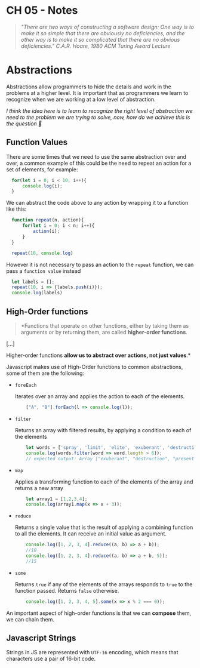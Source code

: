 # CH 05 - Notes


> *"There are two ways of constructing a software design: One way is to make it so simple that there are obviously no deficiencies, and the other way is to make it so complicated that there are no obvious deficiencies."*
*C.A.R. Hoare, 1980 ACM Turing Award Lecture*

# **Abstractions**

Abstractions allow programmers to hide the details and work in the problems at a higher level. It is important that as programmers we learn to recognize when we are working at a low level of abstraction.

*I think the idea here is to learn to recognize the right level of abstraction we need to the problem we are trying to solve, now, how do we achieve this is the question :thinking:*

## **Function Values**

There are some times that we need to use the same abstraction over and over, a common example of this could be the need to repeat an action for a set of elements, for example:

  ```javascript
    for(let i = 0; i < 10; i++){
    	console.log(i);
    }
  ```

We can abstract the code above to any action by wrapping it to a function like this:

  ```javascript
    function repeat(n, action){
    	for(let i = 0; i < n; i++){
    		action(i);
    	}
    }

    repeat(10, console.log)
  ```

However it is not necessary to pass an action to the `repeat` function, we can pass a `function value` instead

  ```javascript
    let labels = [];
    repeat(10, i => {labels.push(i)});
    console.log(labels)
  ```

## **High-Order functions**

> *Functions that operate on other functions, either by taking them as arguments or by returning them, are called **higher-order functions**.

[...]

Higher-order functions **allow us to abstract over actions, not just values**.*

Javascript makes use of High-Order functions to common abstractions, some of them are the following:

- `foreEach`

    Iterates over an array and applies the action to each of the elements.

    ```javascript
        ["A", "B"].forEach(l => console.log(l));
    ```

- `filter`

    Returns an array with filtered results, by applying a condition to each of the elements

    ```javascript
        let words = ['spray', 'limit', 'elite', 'exuberant', 'destruction', 'present'];
        console.log(words.filter(word => word.length > 6));
        // expected output: Array ["exuberant", "destruction", "present"]
    ```

- `map`

    Applies a transforming function to each of the elements of the array and returns a new  array

    ```javascript
        let array1 = [1,2,3,4];
        console.log(array1.map(x => x + 3));
    ```

- `reduce`

    Returns a single value that is the result of applying a combining function to all the elements. It can receive an initial value as argument.

    ```javascript
        console.log([1, 2, 3, 4].reduce((a, b) => a + b));
        //10
        console.log([1, 2, 3, 4].reduce((a, b) => a + b, 5));
        //15
    ```

- `some`

    Returns `true`  if any of the elements of the arrays responds to `true` to the function passed. Returns `false` otherwise.

    ```javascript
        console.log([1, 2, 3, 4, 5].some(x => x % 2 === 0));
    ```

An important aspect of high-order functions is that we can **compose** them, we can chain them.

## **Javascript Strings**

Strings in JS are represented with `UTF-16` encoding, which means that characters use a pair of 16-bit code.
